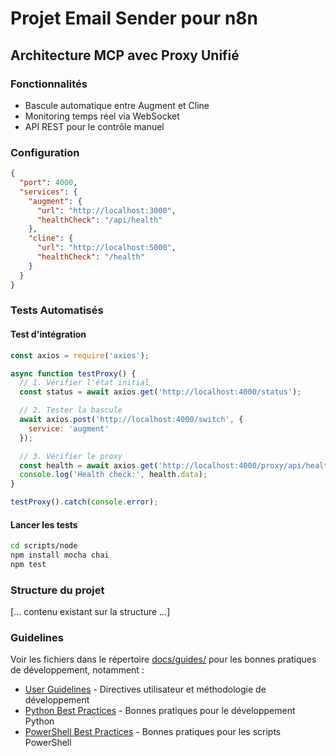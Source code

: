 # Projet Email Sender pour n8n

## Architecture MCP avec Proxy Unifié

### Fonctionnalités
- Bascule automatique entre Augment et Cline
- Monitoring temps réel via WebSocket
- API REST pour le contrôle manuel

### Configuration
```json
{
  "port": 4000,
  "services": {
    "augment": {
      "url": "http://localhost:3000",
      "healthCheck": "/api/health"
    },
    "cline": {
      "url": "http://localhost:5000",
      "healthCheck": "/health"
    }
  }
}
```

### Tests Automatisés

#### Test d'intégration
```javascript
const axios = require('axios');

async function testProxy() {
  // 1. Vérifier l'état initial
  const status = await axios.get('http://localhost:4000/status');

  // 2. Tester la bascule
  await axios.post('http://localhost:4000/switch', {
    service: 'augment'
  });

  // 3. Vérifier le proxy
  const health = await axios.get('http://localhost:4000/proxy/api/health');
  console.log('Health check:', health.data);
}

testProxy().catch(console.error);
```

#### Lancer les tests
```bash
cd scripts/node
npm install mocha chai
npm test
```

### Structure du projet
[... contenu existant sur la structure ...]

### Guidelines
Voir les fichiers dans le répertoire [docs/guides/](docs/guides/) pour les bonnes pratiques de développement, notamment :
- [User Guidelines](docs/guides/user_guidelines.md) - Directives utilisateur et méthodologie de développement
- [Python Best Practices](docs/guides/python_best_practices.md) - Bonnes pratiques pour le développement Python
- [PowerShell Best Practices](docs/guides/powershell_best_practices.md) - Bonnes pratiques pour les scripts PowerShell
